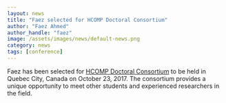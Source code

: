 ```yaml
---
layout: news
title: "Faez selected for HCOMP Doctoral Consortium"
author: "Faez Ahmed"
author_handle: "faez"
image: /assets/images/news/default-news.png
category: news
tags: [conference]
---
```


Faez has been selected for [HCOMP Doctoral Consortium](http://www.humancomputation.com/2017/) to be held in Quebec City, Canada on October 23, 2017. The consortium provides a unique opportunity to meet other students and experienced researchers in the field. 
